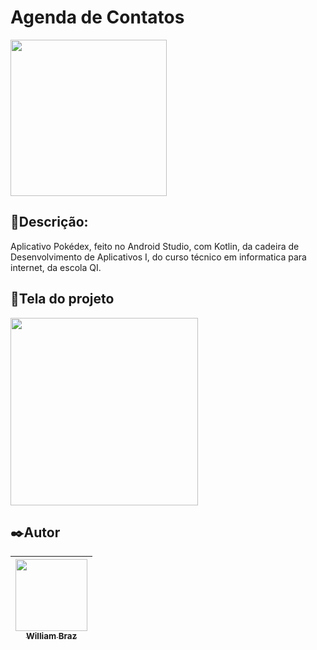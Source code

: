 <h1>Agenda de Contatos</h1>

<a href="https://drive.google.com/file/d/1zVoijs13AV7gHqzmezldMK3XCUaFkSrm/view?usp=sharing"><img src="https://user-images.githubusercontent.com/75824415/116610871-11e73980-a90c-11eb-8786-07946c67e0a5.png" width="250px"/></a>
 
<h2>💬Descrição:</h2>

Aplicativo Pokédex, feito no Android Studio, com Kotlin, da cadeira de Desenvolvimento de Aplicativos I, do curso técnico em informatica para internet, da escola QI.

<h2>📱Tela do projeto</h2>

<img src="https://user-images.githubusercontent.com/86376135/170035646-30f16762-a41d-46ae-a59c-8d061f96fe22.jpg" width="300px"/> 

<h2>✒️Autor</h2>

| [<img src="https://avatars.githubusercontent.com/u/86376135?v=4" width=115 > <br> <sub> William Braz </sub>](https://github.com/WilliamBraz2004) |
| :--------------------------------------------------------------------------------------------------------------------------------------------: |
